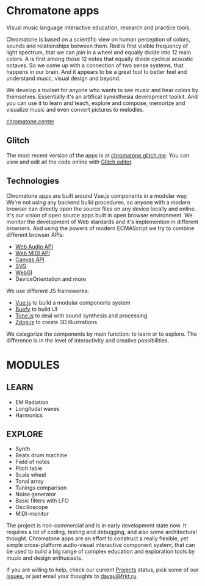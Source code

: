 # Chromatone apps

Visual music language interactive education, research and practice tools.

Chromatone is based on a scientific view on human perception of colors, sounds and relationships between them.
Red is first visible frequency of light spectrum, that we can join in a wheel and equally divide into 12 main colors. A is first among those 12 notes that equally divide cyclical acoustic octaves. So we come up with a connection of two sense systems, that happens in our brain. And it appears to be a great tool to better feel and understand music, visual design and beyond.

We develop a toolset for anyone who wants to see music and hear colors by themselves. Essentially it's an artifical synesthesia development toolkit. And you can use it to learn and teach, explore and compose, memorize and visualize music and even convert pictures to melodies.

[chromatone.center](https://chromatone.center)

## Glitch

The most recent version of the apps is at [chromatone.glitch.me](https://chromatone.glitch.me/). You can view and edit all the code online with [Glitch editor](https://glitch.com/edit/#!/chromatone).

## Technologies

Chromatone apps are built around Vue.js components in a modular way. We're not using any backend build procedures, so anyone with a modern browser can directly open the source files on any device locally and online. It's our vision of open source apps built in open browser environment. We monitor the development of Web stardards and it's implemention in different browsers. And using the powers of modern ECMAScript we try to combine different browser APIs:

- [Web Audio API](https://developer.mozilla.org/ru/docs/Web/API/Web_Audio_API)
- [Web MIDI API](https://developer.mozilla.org/en-US/docs/Web/API/MIDIAccess)
- [Canvas API](https://developer.mozilla.org/ru/docs/Web/API/Canvas_API)
- [SVG](https://developer.mozilla.org/ru/docs/Web/SVG)
- [WebGl](https://developer.mozilla.org/ru/docs/Web/API/WebGL_API)
- DeviceOrientation and more

We use different JS frameworks:

- [Vue.js](https://vuejs.org/) to build a modular components system
- [Buefy](https://buefy.org/) to build UI
- [Tone.js](https://tonejs.github.io/) to deal with sound synthesis and processing
- [Zdog.js](https://github.com/metafizzy/zdog) to create 3D illustrations

We categorize the components by main function: to learn or to explore. The difference is in the level of interactivity and creative possibilities.

# MODULES

## LEARN

- EM Radiation
- Longitudal waves
- Harmonics

## EXPLORE

- Synth
- Beats drum machine
- Field of notes
- Pitch table
- Scale wheel
- Tonal array
- Tunings comparison
- Noise generator
- Basic filters with LFO
- Oscilloscope
- MIDI-monitor

The project is non-commercial and is in early development state now. It requires a lot of coding, testing and debugging, and also some architectural thought. Chromatone apps are an effort to construct a really flexible, yet simple cross-platform audio-visual interactive component system, that can be used to build a big range of complex education and exploration tools by music and design enthusiasts.

If you are willing to help, check our current [Projects](https://github.com/DeFUCC/chromatone/projects) status, pick some of our [Issues](https://github.com/DeFUCC/chromatone/issues), or just email your thoughts to [davay@frkt.ru](mailto:davay@frkt.ru).
